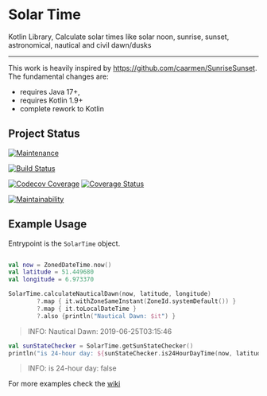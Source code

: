# Solar Time
Kotlin Library, Calculate solar times like solar noon, sunrise, sunset, astronomical, nautical and civil dawn/dusks

---

This work is heavily inspired by https://github.com/caarmen/SunriseSunset. The fundamental changes are:

* requires Java 17+,
* requires Kotlin 1.9+
* complete rework to Kotlin

## Project Status

[![Maintenance](https://img.shields.io/maintenance/yes/2024.svg)](https://github.com/sknull/solar-time)

[![Build Status](https://travis-ci.org/sknull/solar-time.svg?branch=main)](https://travis-ci.org/sknull/solar-time)

[![Codecov Coverage](https://codecov.io/gh/sknull/solar-time/branch/master/graph/badge.svg)](https://codecov.io/gh/sknull/solar-time)
[![Coverage Status](https://coveralls.io/repos/github/sknull/solar-time/badge.svg?branch=master&kill_cache=1)](https://coveralls.io/github/sknull/solar-time?branch=master)

[![Maintainability](https://api.codeclimate.com/v1/badges/7bebabb71ca31cf2aa8d/maintainability)](https://codeclimate.com/github/sknull/solar-time/maintainability)

## Example Usage

Entrypoint is the `SolarTime` object.

```kotlin

val now = ZonedDateTime.now()
val latitude = 51.449680
val longitude = 6.973370

SolarTime.calculateNauticalDawn(now, latitude, longitude)
        ?.map { it.withZoneSameInstant(ZoneId.systemDefault()) }
        ?.map { it.toLocalDateTime }
        ?.also {println("Nautical Dawn: $it") }
```

> INFO: Nautical Dawn: 2019-06-25T03:15:46

```kotlin
val sunStateChecker = SolarTime.getSunStateChecker()
println("is 24-hour day: ${sunStateChecker.is24HourDayTime(now, latitude, longitude)}")
```

> INFO: is 24-hour day: false

For more examples check the [wiki](https://github.com/sknull/solar-time/wiki/Examples)
